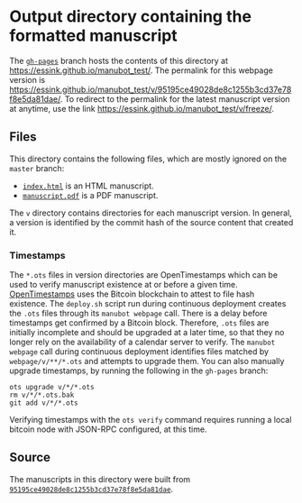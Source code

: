 # Output directory containing the formatted manuscript

The [`gh-pages`](https://github.com/essink/manubot_test/tree/gh-pages) branch hosts the contents of this directory at <https://essink.github.io/manubot_test/>.
The permalink for this webpage version is <https://essink.github.io/manubot_test/v/95195ce49028de8c1255b3cd37e78f8e5da81dae/>.
To redirect to the permalink for the latest manuscript version at anytime, use the link <https://essink.github.io/manubot_test/v/freeze/>.

## Files

This directory contains the following files, which are mostly ignored on the `master` branch:

+ [`index.html`](index.html) is an HTML manuscript.
+ [`manuscript.pdf`](manuscript.pdf) is a PDF manuscript.

The `v` directory contains directories for each manuscript version.
In general, a version is identified by the commit hash of the source content that created it.

### Timestamps

The `*.ots` files in version directories are OpenTimestamps which can be used to verify manuscript existence at or before a given time.
[OpenTimestamps](https://opentimestamps.org/) uses the Bitcoin blockchain to attest to file hash existence.
The `deploy.sh` script run during continuous deployment creates the `.ots` files through its `manubot webpage` call.
There is a delay before timestamps get confirmed by a Bitcoin block.
Therefore, `.ots` files are initially incomplete and should be upgraded at a later time, so that they no longer rely on the availability of a calendar server to verify.
The `manubot webpage` call during continuous deployment identifies files matched by `webpage/v/**/*.ots` and attempts to upgrade them.
You can also manually upgrade timestamps, by running the following in the `gh-pages` branch:

```shell
ots upgrade v/*/*.ots
rm v/*/*.ots.bak
git add v/*/*.ots
```

Verifying timestamps with the `ots verify` command requires running a local bitcoin node with JSON-RPC configured, at this time.

## Source

The manuscripts in this directory were built from
[`95195ce49028de8c1255b3cd37e78f8e5da81dae`](https://github.com/essink/manubot_test/commit/95195ce49028de8c1255b3cd37e78f8e5da81dae).
